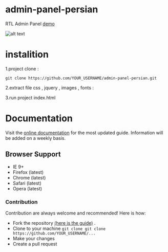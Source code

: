 # admin-panel-persian
 RTL Admin Panel [demo](http://websitam.com/shop/demo/adminpanel)
 
![alt text](http://websitam.com/blog/wp-content/uploads/2018/05/Untitled-1-1.png)



# instalition 
1.project clone :
```
git clone https://github.com/YOUR_USERNAME/admin-panel-persian.git
```

2.extract file css , jquery , images , fonts :

3.run project index.html


# Documentation

Visit the [online documentation](http://websitam.com/shop/demo/adminpanel) for the most updated guide. Information will be added on a weekly basis.

## Browser Support
- IE 9+
- Firefox (latest) 
- Chrome (latest)
- Safari (latest)
- Opera (latest)



### Contribution
Contribution are always welcome and recommended! Here is how:

- Fork the repository [(here is the guide)](https://help.github.com/articles/fork-a-repo/) .
- Clone to your machine ```git clone git clone https://github.com/YOUR_USERNAME/... ```
- Make your changes
- Create a pull request
